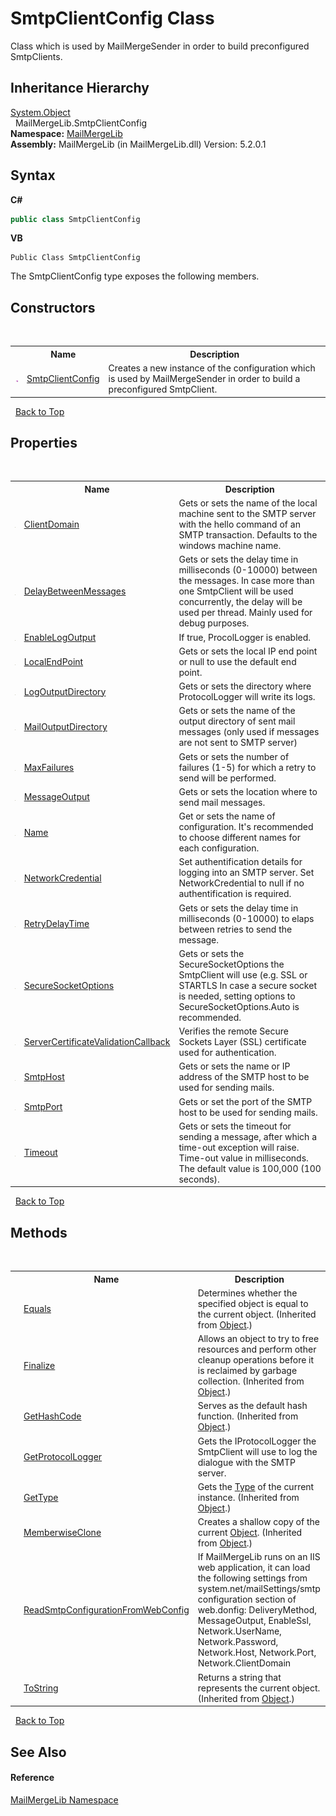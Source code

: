 # SmtpClientConfig Class
 

Class which is used by MailMergeSender in order to build preconfigured SmtpClients.


## Inheritance Hierarchy
<a href="http://msdn2.microsoft.com/en-us/library/e5kfa45b" target="_blank">System.Object</a><br />&nbsp;&nbsp;MailMergeLib.SmtpClientConfig<br />
**Namespace:**&nbsp;<a href="31c6ebbe-d683-7561-7308-5a5ee1f76bf5">MailMergeLib</a><br />**Assembly:**&nbsp;MailMergeLib (in MailMergeLib.dll) Version: 5.2.0.1

## Syntax

**C#**<br />
``` C#
public class SmtpClientConfig
```

**VB**<br />
``` VB
Public Class SmtpClientConfig
```

The SmtpClientConfig type exposes the following members.


## Constructors
&nbsp;<table><tr><th></th><th>Name</th><th>Description</th></tr><tr><td>![Public method](media/pubmethod.gif "Public method")</td><td><a href="8052a3b3-c854-4d00-47fa-5b4ccbd590cf">SmtpClientConfig</a></td><td>
Creates a new instance of the configuration which is used by MailMergeSender in order to build a preconfigured SmtpClient.</td></tr></table>&nbsp;
<a href="#smtpclientconfig-class">Back to Top</a>

## Properties
&nbsp;<table><tr><th></th><th>Name</th><th>Description</th></tr><tr><td>![Public property](media/pubproperty.gif "Public property")</td><td><a href="a2a67530-151f-135e-4291-13dce310d2ca">ClientDomain</a></td><td>
Gets or sets the name of the local machine sent to the SMTP server with the hello command of an SMTP transaction. Defaults to the windows machine name.</td></tr><tr><td>![Public property](media/pubproperty.gif "Public property")</td><td><a href="2f7451d3-4db5-751b-df34-c02af68a49ea">DelayBetweenMessages</a></td><td>
Gets or sets the delay time in milliseconds (0-10000) between the messages. In case more than one SmtpClient will be used concurrently, the delay will be used per thread. Mainly used for debug purposes.</td></tr><tr><td>![Public property](media/pubproperty.gif "Public property")</td><td><a href="f2140aed-04b7-956c-727f-1f2b0e6cfd57">EnableLogOutput</a></td><td>
If true, ProcolLogger is enabled.</td></tr><tr><td>![Public property](media/pubproperty.gif "Public property")</td><td><a href="e44aca6a-f5da-f774-e77a-5149aa4ae048">LocalEndPoint</a></td><td>
Gets or sets the local IP end point or null to use the default end point.</td></tr><tr><td>![Public property](media/pubproperty.gif "Public property")</td><td><a href="4547ec4c-9d40-ad34-07ec-5c9e3d6f2c5e">LogOutputDirectory</a></td><td>
Gets or sets the directory where ProtocolLogger will write its logs.</td></tr><tr><td>![Public property](media/pubproperty.gif "Public property")</td><td><a href="e2b64495-99b9-3e20-d7f9-2ef2dcd0629c">MailOutputDirectory</a></td><td>
Gets or sets the name of the output directory of sent mail messages (only used if messages are not sent to SMTP server)</td></tr><tr><td>![Public property](media/pubproperty.gif "Public property")</td><td><a href="036dd578-3956-0a25-6fbd-109c7dd5a411">MaxFailures</a></td><td>
Gets or sets the number of failures (1-5) for which a retry to send will be performed.</td></tr><tr><td>![Public property](media/pubproperty.gif "Public property")</td><td><a href="3747d4bb-bdf4-99d2-b92d-5e53851b3b8d">MessageOutput</a></td><td>
Gets or sets the location where to send mail messages.</td></tr><tr><td>![Public property](media/pubproperty.gif "Public property")</td><td><a href="4da9dd2c-c747-2d33-f6ec-da1225c11dd7">Name</a></td><td>
Get or sets the name of configuration. It's recommended to choose different names for each configuration.</td></tr><tr><td>![Public property](media/pubproperty.gif "Public property")</td><td><a href="3858526f-90b0-1d71-a3aa-9e39cc034829">NetworkCredential</a></td><td>
Set authentification details for logging into an SMTP server. Set NetworkCredential to null if no authentification is required.</td></tr><tr><td>![Public property](media/pubproperty.gif "Public property")</td><td><a href="4fabec4b-1fba-91cb-fa13-6de8351ca159">RetryDelayTime</a></td><td>
Gets or sets the delay time in milliseconds (0-10000) to elaps between retries to send the message.</td></tr><tr><td>![Public property](media/pubproperty.gif "Public property")</td><td><a href="e5adec94-1c18-b7aa-0d97-1e61f43f0428">SecureSocketOptions</a></td><td>
Gets or sets the SecureSocketOptions the SmtpClient will use (e.g. SSL or STARTLS In case a secure socket is needed, setting options to SecureSocketOptions.Auto is recommended.</td></tr><tr><td>![Public property](media/pubproperty.gif "Public property")</td><td><a href="1a4f5a81-25c8-e7b2-ee7b-274d95dd6302">ServerCertificateValidationCallback</a></td><td>
Verifies the remote Secure Sockets Layer (SSL) certificate used for authentication.</td></tr><tr><td>![Public property](media/pubproperty.gif "Public property")</td><td><a href="3936285a-7dde-10f1-820e-a36f8b815234">SmtpHost</a></td><td>
Gets or sets the name or IP address of the SMTP host to be used for sending mails.</td></tr><tr><td>![Public property](media/pubproperty.gif "Public property")</td><td><a href="7e398264-321c-8947-b5ea-13e0813f9988">SmtpPort</a></td><td>
Gets or set the port of the SMTP host to be used for sending mails.</td></tr><tr><td>![Public property](media/pubproperty.gif "Public property")</td><td><a href="62ee81a2-0f0b-2a7d-adf9-3105b895cb50">Timeout</a></td><td>
Gets or sets the timeout for sending a message, after which a time-out exception will raise. Time-out value in milliseconds. The default value is 100,000 (100 seconds).</td></tr></table>&nbsp;
<a href="#smtpclientconfig-class">Back to Top</a>

## Methods
&nbsp;<table><tr><th></th><th>Name</th><th>Description</th></tr><tr><td>![Public method](media/pubmethod.gif "Public method")</td><td><a href="http://msdn2.microsoft.com/en-us/library/bsc2ak47" target="_blank">Equals</a></td><td>
Determines whether the specified object is equal to the current object.
 (Inherited from <a href="http://msdn2.microsoft.com/en-us/library/e5kfa45b" target="_blank">Object</a>.)</td></tr><tr><td>![Protected method](media/protmethod.gif "Protected method")</td><td><a href="http://msdn2.microsoft.com/en-us/library/4k87zsw7" target="_blank">Finalize</a></td><td>
Allows an object to try to free resources and perform other cleanup operations before it is reclaimed by garbage collection.
 (Inherited from <a href="http://msdn2.microsoft.com/en-us/library/e5kfa45b" target="_blank">Object</a>.)</td></tr><tr><td>![Public method](media/pubmethod.gif "Public method")</td><td><a href="http://msdn2.microsoft.com/en-us/library/zdee4b3y" target="_blank">GetHashCode</a></td><td>
Serves as the default hash function.
 (Inherited from <a href="http://msdn2.microsoft.com/en-us/library/e5kfa45b" target="_blank">Object</a>.)</td></tr><tr><td>![Public method](media/pubmethod.gif "Public method")</td><td><a href="7f9ab83c-483f-b439-98e9-6cc3260b8a04">GetProtocolLogger</a></td><td>
Gets the IProtocolLogger the SmtpClient will use to log the dialogue with the SMTP server.</td></tr><tr><td>![Public method](media/pubmethod.gif "Public method")</td><td><a href="http://msdn2.microsoft.com/en-us/library/dfwy45w9" target="_blank">GetType</a></td><td>
Gets the <a href="http://msdn2.microsoft.com/en-us/library/42892f65" target="_blank">Type</a> of the current instance.
 (Inherited from <a href="http://msdn2.microsoft.com/en-us/library/e5kfa45b" target="_blank">Object</a>.)</td></tr><tr><td>![Protected method](media/protmethod.gif "Protected method")</td><td><a href="http://msdn2.microsoft.com/en-us/library/57ctke0a" target="_blank">MemberwiseClone</a></td><td>
Creates a shallow copy of the current <a href="http://msdn2.microsoft.com/en-us/library/e5kfa45b" target="_blank">Object</a>.
 (Inherited from <a href="http://msdn2.microsoft.com/en-us/library/e5kfa45b" target="_blank">Object</a>.)</td></tr><tr><td>![Public method](media/pubmethod.gif "Public method")</td><td><a href="53469328-1a62-8751-e17e-191c0c0952ed">ReadSmtpConfigurationFromWebConfig</a></td><td>
If MailMergeLib runs on an IIS web application, it can load the following settings from system.net/mailSettings/smtp configuration section of web.donfig: DeliveryMethod, MessageOutput, EnableSsl, Network.UserName, Network.Password, Network.Host, Network.Port, Network.ClientDomain</td></tr><tr><td>![Public method](media/pubmethod.gif "Public method")</td><td><a href="http://msdn2.microsoft.com/en-us/library/7bxwbwt2" target="_blank">ToString</a></td><td>
Returns a string that represents the current object.
 (Inherited from <a href="http://msdn2.microsoft.com/en-us/library/e5kfa45b" target="_blank">Object</a>.)</td></tr></table>&nbsp;
<a href="#smtpclientconfig-class">Back to Top</a>

## See Also


#### Reference
<a href="31c6ebbe-d683-7561-7308-5a5ee1f76bf5">MailMergeLib Namespace</a><br />